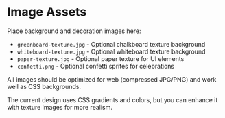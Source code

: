 # Image Assets

Place background and decoration images here:

- `greenboard-texture.jpg` - Optional chalkboard texture background
- `whiteboard-texture.jpg` - Optional whiteboard texture background
- `paper-texture.jpg` - Optional paper texture for UI elements
- `confetti.png` - Optional confetti sprites for celebrations

All images should be optimized for web (compressed JPG/PNG) and work well as CSS backgrounds.

The current design uses CSS gradients and colors, but you can enhance it with texture images for more realism.
